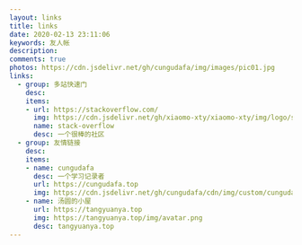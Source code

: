 ```yaml
---
layout: links
title: links
date: 2020-02-13 23:11:06
keywords: 友人帐
description: 
comments: true
photos: https://cdn.jsdelivr.net/gh/cungudafa/img/images/pic01.jpg
links:
  - group: 多站快速门
    desc: 
    items:
    - url: https://stackoverflow.com/
      img: https://cdn.jsdelivr.net/gh/xiaomo-xty/xiaomo-xty/img/logo/sof .png
      name: stack-overflow
      desc: 一个很棒的社区
  - group: 友情链接
    desc: 
    items:
    - name: cungudafa
      desc: 一个学习记录者
      url: https://cungudafa.top
      img: https://cdn.jsdelivr.net/gh/cungudafa/cdn/img/custom/cungudafa.jpg
    - name: 汤圆的小屋
      url: https://tangyuanya.top
      img: https://tangyuanya.top/img/avatar.png
      desc: tangyuanya.top
---
```

